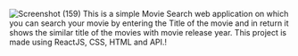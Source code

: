 ![Screenshot (159)](https://github.com/hackwithnick/Movie-World/assets/85126935/2c27e606-1033-44da-b3c6-069dce3c2150)
This is a simple Movie Search web application on which you can search your movie by entering the Title of the movie and in return it shows the similar title of the movies with movie release year. This project is made using ReactJS, CSS, HTML and API.!
